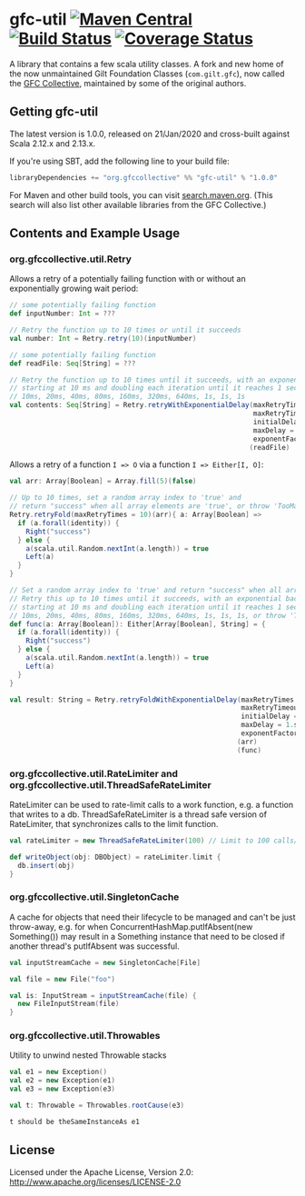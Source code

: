 # gfc-util [![Maven Central](https://maven-badges.herokuapp.com/maven-central/org.gfccollective/gfc-util_2.12/badge.svg?style=plastic)](https://maven-badges.herokuapp.com/maven-central/org.gfccollective/gfc-util_2.12) [![Build Status](https://github.com/gfc-collective/gfc-util/workflows/Scala%20CI/badge.svg)](https://github.com/gfc-collective/gfc-util/actions) [![Coverage Status](https://coveralls.io/repos/gfc-collective/gfc-util/badge.svg?branch=main&service=github)](https://coveralls.io/github/gfc-collective/gfc-util?branch=main)

A library that contains a few scala utility classes.
A fork and new home of the now unmaintained Gilt Foundation Classes (`com.gilt.gfc`), now called the [GFC Collective](https://github.com/gfc-collective), maintained by some of the original authors.


## Getting gfc-util

The latest version is 1.0.0, released on 21/Jan/2020 and cross-built against Scala 2.12.x and 2.13.x.

If you're using SBT, add the following line to your build file:

```scala
libraryDependencies += "org.gfccollective" %% "gfc-util" % "1.0.0"
```

For Maven and other build tools, you can visit [search.maven.org](http://search.maven.org/#search%7Cga%7C1%7Corg.gfccollective).
(This search will also list other available libraries from the GFC Collective.)

## Contents and Example Usage

### org.gfccollective.util.Retry

Allows a retry of a potentially failing function with or without an exponentially growing wait period:
```scala
// some potentially failing function
def inputNumber: Int = ???

// Retry the function up to 10 times or until it succeeds
val number: Int = Retry.retry(10)(inputNumber)
```
```scala
// some potentially failing function
def readFile: Seq[String] = ???

// Retry the function up to 10 times until it succeeds, with an exponential backoff,
// starting at 10 ms and doubling each iteration until it reaches 1 second, i.e.
// 10ms, 20ms, 40ms, 80ms, 160ms, 320ms, 640ms, 1s, 1s, 1s
val contents: Seq[String] = Retry.retryWithExponentialDelay(maxRetryTimes = 10,
                                                            maxRetryTimeout = 5.minutes.fromNow,
                                                            initialDelay = 10.millis,
                                                            maxDelay = 1.second,
                                                            exponentFactor = 2)
                                                           (readFile)
```

Allows a retry of a function `I => O` via a function `I => Either[I, O]`:
```scala
val arr: Array[Boolean] = Array.fill(5)(false)

// Up to 10 times, set a random array index to 'true' and 
// return "success" when all array elements are 'true', or throw 'TooManyRetries'
Retry.retryFold(maxRetryTimes = 10)(arr){ a: Array[Boolean] =>
  if (a.forall(identity)) {
    Right("success")
  } else {
    a(scala.util.Random.nextInt(a.length)) = true
    Left(a)
  }
}
```
```scala
// Set a random array index to 'true' and return "success" when all array elements are 'true'.
// Retry this up to 10 times until it succeeds, with an exponential backoff,
// starting at 10 ms and doubling each iteration until it reaches 1 second, i.e.
// 10ms, 20ms, 40ms, 80ms, 160ms, 320ms, 640ms, 1s, 1s, 1s, or throw 'TooManyRetries'
def func(a: Array[Boolean]): Either[Array[Boolean], String] = {
  if (a.forall(identity)) {
    Right("success")
  } else {
    a(scala.util.Random.nextInt(a.length)) = true
    Left(a)
  }
}

val result: String = Retry.retryFoldWithExponentialDelay(maxRetryTimes = 10,
                                                         maxRetryTimeout = 5.minutes.fromNow,
                                                         initialDelay = 10.millis,
                                                         maxDelay = 1.second,
                                                         exponentFactor = 2)
                                                        (arr)
                                                        (func)
```


### org.gfccollective.util.RateLimiter and org.gfccollective.util.ThreadSafeRateLimiter

RateLimiter can be used to rate-limit calls to a work function, e.g. a function that writes to a db.
ThreadSafeRateLimiter is a thread safe version of RateLimiter, that synchronizes calls to the limit function.
```scala
val rateLimiter = new ThreadSafeRateLimiter(100) // Limit to 100 calls/second

def writeObject(obj: DBObject) = rateLimiter.limit {
  db.insert(obj)
}
```

### org.gfccollective.util.SingletonCache

A cache for objects that need their lifecycle to be managed and can't be just throw-away,
e.g. for when ConcurrentHashMap.putIfAbsent(new Something()) may result in a Something
instance that need to be closed if another thread's putIfAbsent was successful.
```scala
val inputStreamCache = new SingletonCache[File]

val file = new File("foo")

val is: InputStream = inputStreamCache(file) {
  new FileInputStream(file)
}
```

### org.gfccollective.util.Throwables

Utility to unwind nested Throwable stacks
```scala
val e1 = new Exception()
val e2 = new Exception(e1)
val e3 = new Exception(e3)

val t: Throwable = Throwables.rootCause(e3)

t should be theSameInstanceAs e1
```

## License

Licensed under the Apache License, Version 2.0: http://www.apache.org/licenses/LICENSE-2.0
